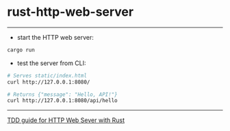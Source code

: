 # rust-http-web-server

---

- start the HTTP web server:

```bash
cargo run
```

- test the server from CLI:

```bash
# Serves static/index.html
curl http://127.0.0.1:8080/

# Returns {"message": "Hello, API!"}
curl http://127.0.0.1:8080/api/hello
```

---

[TDD guide for HTTP Web Sever with Rust](https://grok.com/share/bGVnYWN5_b6ed2c43-56e1-459f-8f0a-45d8af979342)
